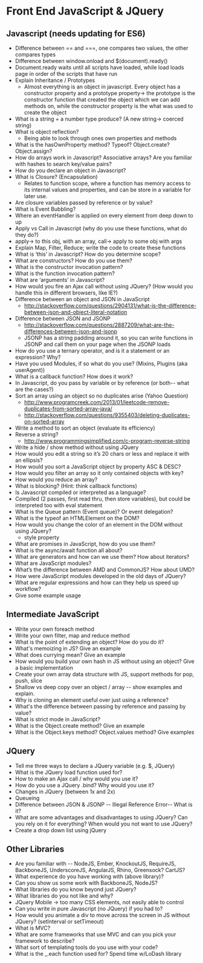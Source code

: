 # Front End JavaScript & JQuery

## Javascript (needs updating for ES6)

- Difference between == and ===, one compares two values, the other compares types 
- Difference between window.onload and $(document).ready()
- Document.ready waits until all scripts have loaded, while load loads page in order of the scripts that have run
- Explain Inheritance / Prototypes
  - Almost everything is an object in javascript.  Every object has a constructor property and a prototype property→ the prototype is the constructor function that created the object which we can add methods on, while the constructor property is the what was used to create the object
- What is a string + a number type produce?  (A new string→ coerced string)
- What is object reflection?
  - Being able to look through ones own properties and methods
- What is the hasOwnProperty method?  Typeof? Object.create?  Object.assign?
- How do arrays work in Javascript?  Associative arrays?  Are you familiar with hashes to search key/value pairs?
- How do you declare an object in Javascript?
- What is Closure? (Encapsulation)
  - Relates to function scope, where a function has memory access to its internal values and properties, and can be store in a variable for later use.
- Are closure variables passed by reference or by value?
- What is Event Bubbling?
- Where an eventHandler is applied on every element from deep down to up
- Apply vs Call in Javascript (why do you use these functions, what do they do?)
- apply-> to this obj, with an array, call→ apply to some obj with args
- Explain Map, Filter, Reduce; write the code to create these functions
- What is ‘this’ in Javascript?  How do you determine scope?
- What are constructors?  How do you use them?
- What is the constructor invocation pattern?
- What is the function invocation pattern?
- What are ‘arguments’ in Javascript?
- How would you fire an Ajax call without using JQuery?  (How would you handle this in different browsers, like IE?)
- Difference between an object and JSON in JavaScript
  - http://stackoverflow.com/questions/2904131/what-is-the-difference-between-json-and-object-literal-notation 
- Difference between JSON and JSONP
  - http://stackoverflow.com/questions/2887209/what-are-the-differences-between-json-and-jsonp 
  - JSONP has a string padding around it, so you can write functions in JSONP and call them on your page when the JSONP loads
- How do you use a ternary operator, and is it a statement or an expression? Why?
- Have you used Modules, if so what do you use? (Mixins, Plugins (aka userAgent))
- What is a callback function?  How does it work?
- In Javascript, do you pass by variable or by reference (or both-- what are the cases?)
- Sort an array using an object so no duplicates arise (Yahoo Question)
  - http://www.programcreek.com/2013/01/leetcode-remove-duplicates-from-sorted-array-java/ 
  - http://stackoverflow.com/questions/9355403/deleting-duplicates-on-sorted-array 
- Write a method to sort an object (evaluate its efficiency)
- Reverse a string?
  - http://www.programmingsimplified.com/c-program-reverse-string 
- Write a hide / show method without using JQuery
- How would you edit a string so it’s 20 chars or less and replace it with an ellipsis?
- How would you sort a JavaScript object by property ASC & DESC?
- How would you filter an array so it only contained objects with key?
- How would you reduce an array?
- What is blocking? (Hint: think callback functions)
- Is Javascript compiled or interpreted as a language?
- Compiled (2 passes, first read thru, then store variables), but could be interpreted too with eval statement
- What is the Queue pattern (Event queue)? Or event delegation?
- What is the typeof an HTMLElement on the DOM?
- How would you change the color of an element in the DOM without using JQuery?
  - style property
- What are promises in JavaScript, how do you use them?
- What is the async/await function all about?
- What are generators and how can we use them?  How about iterators?
- What are JavaScript modules?
- What’s the difference between AMD and CommonJS?  How about UMD? 
- How were JavaScript modules developed in the old days of JQuery?
- What are regular expressions and how can they help us speed up workflow?
- Give some example usage


## Intermediate JavaScript

- Write your own foreach method
- Write your own filter, map and reduce method
- What is the point of extending an object?  How do you do it?
- What's memoizing in JS? Give an example
- What does currying mean? Give an example
- How would you build your own hash in JS without using an object? Give a basic implementation
- Create your own array data structure with JS, support methods for pop, push, slice
- Shallow vs deep copy over an object / array -- show examples and explain.
- Why is cloning an element useful over just using a reference?
- What's the difference between passing by reference and passing by value?
- What is strict mode in JavaScript?
- What is the Object.create method? Give an example
- What is the Object.keys method? Object.values method? Give examples

## JQuery
- Tell me three ways to declare a JQuery variable (e.g. $, JQuery)
- What is the JQuery load function used for?
- How to make an Ajax call / why would you use it?
- How do you use a JQuery .bind?  Why would you use it?
- Changes in JQuery (between 1x and 2x)
- Queueing
- Difference between JSON & JSONP -- Illegal Reference Error-- What is it?
- What are some advantages and disadvantages to using JQuery?  Can you rely on it for everything?  When would you not want to use JQuery?
- Create a drop down list using jQuery

## Other Libraries

- Are you familiar with -- NodeJS, Ember, KnockoutJS, RequireJS, BackboneJS, UnderscoreJS, AngularJS, Rhino, Greensock? CartJS?
- What experience do you have working with (above library)?
- Can you show us some work with BackboneJS, NodeJS?
- What libraries do you know beyond just JQuery?
- What libraries do you not like and why? 
- JQuery Mobile → too many CSS elements, not easily able to control
- Can you write in pure Javascript (no JQuery) if you had to?
- How would you animate a div to move across the screen in JS without JQuery?  (setInterval or setTimeout)
- What is MVC?
- What are some frameworks that use MVC and can you pick your framework to describe?
- What sort of templating tools do you use with your code?
- What is the _.each function used for? Spend time w/LoDash library
